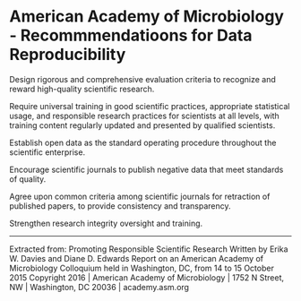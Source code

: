 # American Academy of Microbiology - Recommmendatioons for Data Reproducibility

Design rigorous and comprehensive evaluation criteria to recognize and
reward high-quality scientific research.

Require universal training in good scientific practices, appropriate statistical
usage, and responsible research practices for scientists at all levels, with
training content regularly updated and presented by qualified scientists.

Establish open data as the standard operating procedure throughout the
scientific enterprise.

Encourage scientific journals to publish negative data that meet
standards of quality.

Agree upon common criteria among scientific journals for retraction
of published papers, to provide consistency and transparency.

Strengthen research integrity oversight and training.

*********************************************************************
Extracted from: 
Promoting Responsible Scientific Research
Written by Erika W. Davies and Diane D. Edwards
Report on an American Academy of Microbiology Colloquium held in Washington, DC, from 14 to 15 October 2015
Copyright 2016 | American Academy of Microbiology | 1752 N Street, NW | Washington, DC 20036 | academy.asm.org
